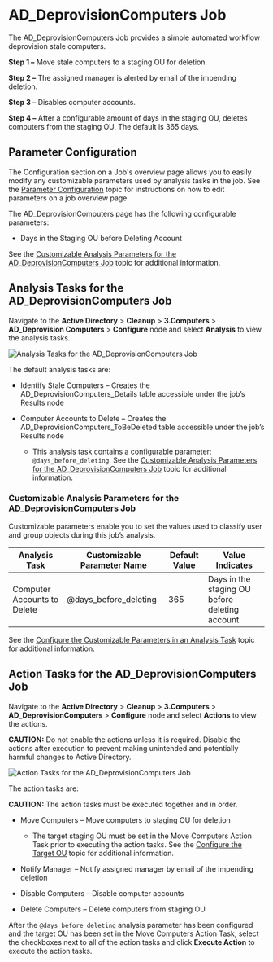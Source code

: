 # AD_DeprovisionComputers Job

The AD_DeprovisionComputers Job provides a simple automated workflow deprovision stale computers.

**Step 1 –** Move stale computers to a staging OU for deletion.

**Step 2 –** The assigned manager is alerted by email of the impending deletion.

**Step 3 –** Disables computer accounts.

**Step 4 –** After a configurable amount of days in the staging OU, deletes computers from the
staging OU. The default is 365 days.

## Parameter Configuration

The Configuration section on a Job's overview page allows you to easily modify any customizable
parameters used by analysis tasks in the job. See the
[Parameter Configuration](/docs/accessanalyzer/12.0/administration/jobs/job/overview.md#parameter-configuration) topic for
instructions on how to edit parameters on a job overview page.

The AD_DeprovisionComputers page has the following configurable parameters:

- Days in the Staging OU before Deleting Account

See the
[Customizable Analysis Parameters for the AD_DeprovisionComputers Job](#customizable-analysis-parameters-for-the-ad_deprovisioncomputers-job)
topic for additional information.

## Analysis Tasks for the AD_DeprovisionComputers Job

Navigate to the **Active Directory** > **Cleanup** > **3.Computers** > **AD_Deprovision
Computers** > **Configure** node and select **Analysis** to view the analysis tasks.

![Analysis Tasks for the AD_DeprovisionComputers Job](/img/product_docs/accessanalyzer/solutions/activedirectory/cleanup/computers/deprovisioncomputersanalysis.webp)

The default analysis tasks are:

- Identify Stale Computers – Creates the AD_DeprovisionComputers_Details table accessible under the
  job’s Results node
- Computer Accounts to Delete – Creates the AD_DeprovisionComputers_ToBeDeleted table accessible
  under the job’s Results node

  - This analysis task contains a configurable parameter: `@days_before_deleting`. See the
    [Customizable Analysis Parameters for the AD_DeprovisionComputers Job](#customizable-analysis-parameters-for-the-ad_deprovisioncomputers-job)
    topic for additional information.

### Customizable Analysis Parameters for the AD_DeprovisionComputers Job

Customizable parameters enable you to set the values used to classify user and group objects during
this job’s analysis.

| Analysis Task               | Customizable Parameter Name | Default Value | Value Indicates                                |
| --------------------------- | --------------------------- | ------------- | ---------------------------------------------- |
| Computer Accounts to Delete | @days_before_deleting       | 365           | Days in the staging OU before deleting account |

See the
[Configure the Customizable Parameters in an Analysis Task](/docs/accessanalyzer/12.0/administration/jobs/job/configure/analysiscustomizableparameters.md)
topic for additional information.

## Action Tasks for the AD_DeprovisionComputers Job

Navigate to the **Active Directory** > **Cleanup** > **3.Computers** > **AD_DeprovisionComputers** >
**Configure** node and select **Actions** to view the actions.

**CAUTION:** Do not enable the actions unless it is required. Disable the actions after execution to
prevent making unintended and potentially harmful changes to Active Directory.

![Action Tasks for the AD_DeprovisionComputers Job](/img/product_docs/accessanalyzer/solutions/activedirectory/cleanup/computers/deprovisioncomputersaction.webp)

The action tasks are:

**CAUTION:** The action tasks must be executed together and in order.

- Move Computers – Move computers to staging OU for deletion

  - The target staging OU must be set in the Move Computers Action Task prior to executing the
    action tasks. See the [Configure the Target OU](/docs/accessanalyzer/12.0/solutions/active-directory/cleanup/configuretargetou.md) topic for additional
    information.

- Notify Manager – Notify assigned manager by email of the impending deletion
- Disable Computers – Disable computer accounts
- Delete Computers – Delete computers from staging OU

After the `@days_before_deleting` analysis parameter has been configured and the target OU has been
set in the Move Computers Action Task, select the checkboxes next to all of the action tasks and
click **Execute Action** to execute the action tasks.

